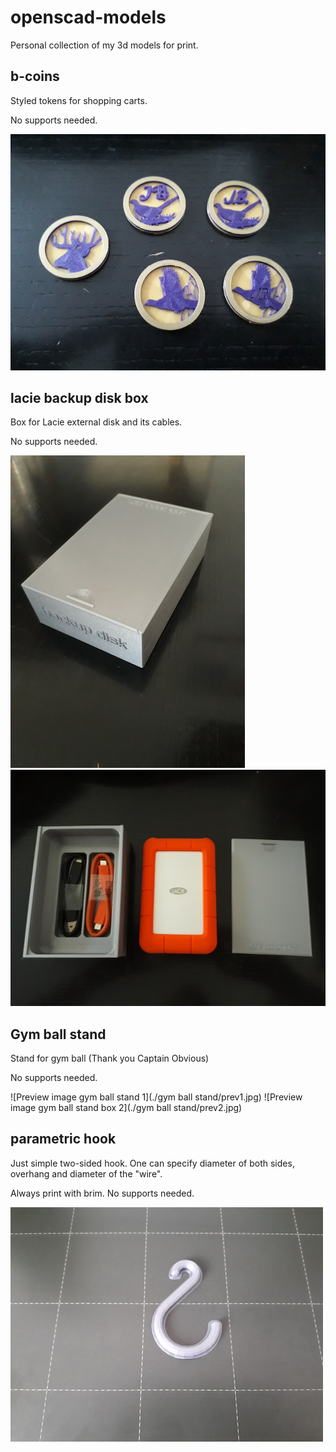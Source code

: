 # openscad-models
Personal collection of my 3d models for print.

## b-coins
Styled tokens for shopping carts.

No supports needed.

![Preview image b-coins](./b-coins/preview.jpeg)

## lacie backup disk box
Box for Lacie external disk and its cables.

No supports needed.

![Preview image lacie box 1](./lacie/prev1.jpg)
![Preview image lacie box 2](./lacie/prev2.jpg)

## Gym ball stand
Stand for gym ball (Thank you Captain Obvious)

No supports needed.

![Preview image gym ball stand 1](./gym ball stand/prev1.jpg)
![Preview image gym ball stand box 2](./gym ball stand/prev2.jpg)


## parametric hook
Just simple two-sided hook. One can specify diameter of both sides, overhang and diameter of the "wire".

Always print with brim. No supports needed.

![Preview image hook](./parametric-hook/prev1.jpeg)